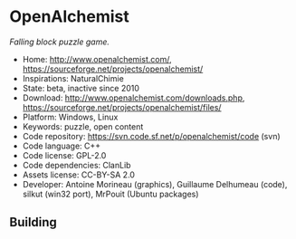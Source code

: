 # OpenAlchemist

_Falling block puzzle game._

- Home: http://www.openalchemist.com/, https://sourceforge.net/projects/openalchemist/
- Inspirations: NaturalChimie
- State: beta, inactive since 2010
- Download: http://www.openalchemist.com/downloads.php, https://sourceforge.net/projects/openalchemist/files/
- Platform: Windows, Linux
- Keywords: puzzle, open content
- Code repository: https://svn.code.sf.net/p/openalchemist/code (svn)
- Code language: C++
- Code license: GPL-2.0
- Code dependencies: ClanLib
- Assets license: CC-BY-SA 2.0
- Developer: Antoine Morineau (graphics), Guillaume Delhumeau (code), silkut (win32 port), MrPouit (Ubuntu packages)

## Building
